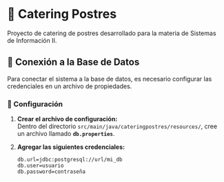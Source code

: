 # 🍰 Catering Postres

Proyecto de catering de postres desarrollado para la materia de Sistemas de Información II.

## 📡 Conexión a la Base de Datos

Para conectar el sistema a la base de datos, es necesario configurar las credenciales en un archivo de propiedades.

### 🔧 Configuración

1. **Crear el archivo de configuración:**  
   Dentro del directorio `src/main/java/cateringpostres/resources/`, cree un archivo llamado **`db.properties`**.

2. **Agregar las siguientes credenciales:**  
   ```properties
   db.url=jdbc:postgresql://url/mi_db
   db.user=usuario
   db.password=contraseña
   ```